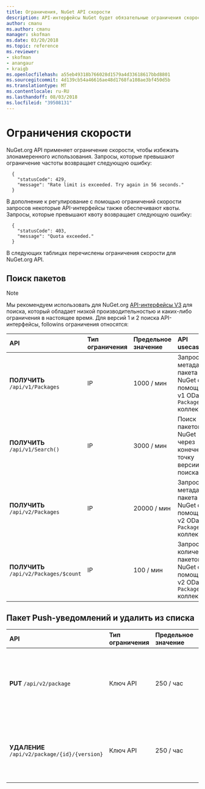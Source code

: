 ```yaml
---
title: Ограничения, NuGet API скорости
description: API-интерфейсы NuGet будет обязательные ограничения скорости, чтобы избежать злонамеренного использования.
author: cmanu
ms.author: cmanu
manager: skofman
ms.date: 03/20/2018
ms.topic: reference
ms.reviewer:
- skofman
- anangaur
- kraigb
ms.openlocfilehash: a55eb49318b766028d1579a4d33618617bbd8801
ms.sourcegitcommit: 4d139cb54a46616ae48d1768fa108ae3bf450d5b
ms.translationtype: MT
ms.contentlocale: ru-RU
ms.lasthandoff: 08/03/2018
ms.locfileid: "39508131"
---
```

# <a name="rate-limits"></a>Ограничения скорости

NuGet.org API применяет ограничение скорости, чтобы избежать злонамеренного использования. Запросы, которые превышают ограничение частоты возвращает следующую ошибку: 

  ~~~
    {
      "statusCode": 429,
      "message": "Rate limit is exceeded. Try again in 56 seconds."
    }
  ~~~

В дополнение к регулирование с помощью ограничений скорости запросов некоторые API-интерфейсы также обеспечивают квоты. Запросы, которые превышают квоту возвращает следующую ошибку:

  ~~~
    {
      "statusCode": 403,
      "message": "Quota exceeded."
    }
  ~~~

В следующих таблицах перечислены ограничения скорости для NuGet.org API.

## <a name="package-search"></a>Поиск пакетов

> [!Note]
> Мы рекомендуем использовать для NuGet.org [API-интерфейсы V3](https://docs.microsoft.com/nuget/api/search-query-service-resource) для поиска, который обладает низкой производительностью и каких-либо ограничения в настоящее время. Для версий 1 и 2 поиска API-интерфейсы, followins ограничения относятся:


| API | Тип ограничения | Предельное значение | API usecase |
|:---|:---|:---|:---|
**ПОЛУЧИТЬ** `/api/v1/Packages` | IP | 1000 / мин | Запросить метаданные пакета NuGet с помощью v1 OData `Packages` коллекции |
**ПОЛУЧИТЬ** `/api/v1/Search()` | IP | 3000 / мин | Поиск пакетов NuGet через конечную точку версии 1 поиска | 
**ПОЛУЧИТЬ** `/api/v2/Packages` | IP | 20000 / мин | Запросить метаданные пакета NuGet с помощью v2 OData `Packages` коллекции | 
**ПОЛУЧИТЬ** `/api/v2/Packages/$count` | IP | 100 / мин | Запрос количества пакетов NuGet с помощью v2 OData `Packages` коллекции | 

## <a name="package-push-and-unlist"></a>Пакет Push-уведомлений и удалить из списка

| API | Тип ограничения | Предельное значение | API usecase | 
|:---|:---|:---|:--- |
**PUT** `/api/v2/package` | Ключ API | 250 / час | Отправьте новый пакет NuGet (версии) с помощью конечной точки версии 2 Push-уведомлений 
**УДАЛЕНИЕ** `/api/v2/package/{id}/{version}` | Ключ API | 250 / час | Удалить из списка пакет NuGet (версии) с помощью конечной точки версии 2 

